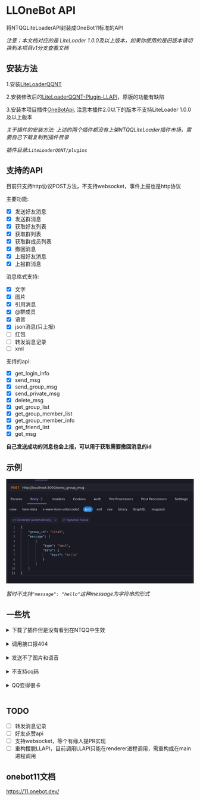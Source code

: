 # LLOneBot API

将NTQQLiteLoaderAPI封装成OneBot11标准的API

*注意：本文档对应的是 LiteLoader 1.0.0及以上版本，如果你使用的是旧版本请切换到本项目v1分支查看文档*

## 安装方法

1.安装[LiteLoaderQQNT](https://liteloaderqqnt.github.io/guide/install.html)

2.安装修改后的[LiteLoaderQQNT-Plugin-LLAPI](https://github.com/linyuchen/LiteLoaderQQNT-Plugin-LLAPI/releases)，原版的功能有缺陷

3.安装本项目插件[OneBotApi](https://github.com/linyuchen/LiteLoaderQQNT-OneBotApi/releases/), 注意本插件2.0以下的版本不支持LiteLoader 1.0.0及以上版本

*关于插件的安装方法: 上述的两个插件都没有上架NTQQLiteLoader插件市场，需要自己下载复制到插件目录*

*插件目录:`LiteLoaderQQNT/plugins`*

## 支持的API

目前只支持http协议POST方法，不支持websocket，事件上报也是http协议

主要功能:
- [x] 发送好友消息
- [x] 发送群消息
- [x] 获取好友列表
- [x] 获取群列表
- [x] 获取群成员列表
- [x] 撤回消息
- [x] 上报好友消息
- [x] 上报群消息

消息格式支持:
- [x] 文字
- [x] 图片
- [x] 引用消息
- [x] @群成员
- [x] 语音
- [x] json消息(只上报)
- [ ] 红包
- [ ] 转发消息记录
- [ ] xml

支持的api:
- [x] get_login_info
- [x] send_msg
- [x] send_group_msg
- [x] send_private_msg
- [x] delete_msg
- [x] get_group_list
- [x] get_group_member_list
- [x] get_group_member_info
- [x] get_friend_list
- [x] get_msg

**自己发送成功的消息也会上报，可以用于获取需要撤回消息的id**

## 示例

![](doc/image/example.jpg)

*暂时不支持`"message": "hello"`这种message为字符串的形式*

## 一些坑

<details>
    <summary>下载了插件但是没有看到在NTQQ中生效</summary>
<br/>
    检查是否下载的是插件release的版本，如果是源码的话需要自行编译。依然不生效请查阅<a href="https://liteloaderqqnt.github.io/guide/plugins.html">LiteLoaderQQNT的文档</a>
</details>
<br/>

<details>
    <summary>调用接口报404</summary>
<br/>
    目前没有支持全部的onebot规范接口，请检查是否调用了不支持的接口，并且所有接口都只支持POST方法，调用GET方法会报404
</details>
<br/>

<details>
    <summary>发送不了图片和语音</summary>
<br/>
    检查当前操作用户是否有LiteLoaderQQNT/data/LLOneBot的写入权限，如Windows把QQ上安装到C盘有可能会出现无权限导致发送失败
</details>
<br/>

<details>
    <summary>不支持cq码</summary>
<br/>
    cq码已经过时了，没有支持的打算(主要是我不用这玩意儿，加上我懒)
</details>
<br/>

<details>
    <summary>QQ变得很卡</summary>
<br/>
    这是你的群特别多导致的，因为启动后会批量获取群成员列表，获取完之后就正常了
</details>
<br/>


## TODO

- [ ] 转发消息记录 
- [ ] 好友点赞api
- [ ] 支持websocket，等个有缘人提PR实现
- [ ] 重构摆脱LLAPI，目前调用LLAPI只能在renderer进程调用，需重构成在main进程调用

## onebot11文档
<https://11.onebot.dev/>
